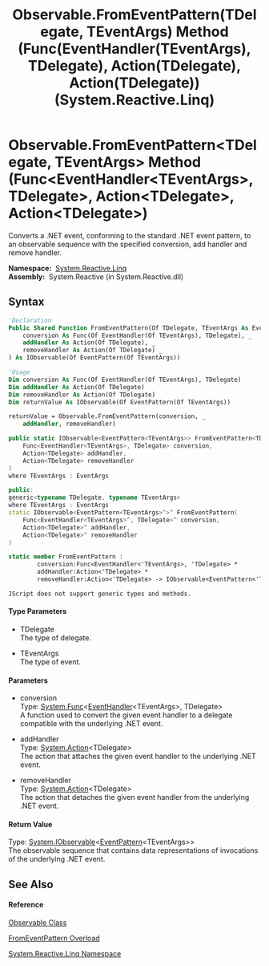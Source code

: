 ﻿---
title: Observable.FromEventPattern(TDelegate, TEventArgs) Method (Func(EventHandler(TEventArgs), TDelegate), Action(TDelegate), Action(TDelegate)) (System.Reactive.Linq)
TOCTitle: FromEventPattern(TDelegate, TEventArgs) Method (Func(EventHandler(TEventArgs), TDelegate), Action(TDelegate), Action(TDelegate))
ms:assetid: M:System.Reactive.Linq.Observable.FromEventPattern``2(System.Func{System.EventHandler{``1},``0},System.Action{``0},System.Action{``0})
ms:mtpsurl: https://msdn.microsoft.com/en-us/library/Hh229922(v=VS.103)
ms:contentKeyID: 36069593
ms.date: 06/28/2011
mtps_version: v=VS.103
dev_langs:
- vb
- csharp
- c++
- fsharp
- jscript
---

# Observable.FromEventPattern\<TDelegate, TEventArgs\> Method (Func\<EventHandler\<TEventArgs\>, TDelegate\>, Action\<TDelegate\>, Action\<TDelegate\>)

Converts a .NET event, conforming to the standard .NET event pattern, to an observable sequence with the specified conversion, add handler and remove handler.

**Namespace:**  [System.Reactive.Linq](hh211929\(v=vs.103\).md)  
**Assembly:**  System.Reactive (in System.Reactive.dll)

## Syntax

``` vb
'Declaration
Public Shared Function FromEventPattern(Of TDelegate, TEventArgs As EventArgs) ( _
    conversion As Func(Of EventHandler(Of TEventArgs), TDelegate), _
    addHandler As Action(Of TDelegate), _
    removeHandler As Action(Of TDelegate) _
) As IObservable(Of EventPattern(Of TEventArgs))
```

``` vb
'Usage
Dim conversion As Func(Of EventHandler(Of TEventArgs), TDelegate)
Dim addHandler As Action(Of TDelegate)
Dim removeHandler As Action(Of TDelegate)
Dim returnValue As IObservable(Of EventPattern(Of TEventArgs))

returnValue = Observable.FromEventPattern(conversion, _
    addHandler, removeHandler)
```

``` csharp
public static IObservable<EventPattern<TEventArgs>> FromEventPattern<TDelegate, TEventArgs>(
    Func<EventHandler<TEventArgs>, TDelegate> conversion,
    Action<TDelegate> addHandler,
    Action<TDelegate> removeHandler
)
where TEventArgs : EventArgs
```

``` c++
public:
generic<typename TDelegate, typename TEventArgs>
where TEventArgs : EventArgs
static IObservable<EventPattern<TEventArgs>^>^ FromEventPattern(
    Func<EventHandler<TEventArgs>^, TDelegate>^ conversion, 
    Action<TDelegate>^ addHandler, 
    Action<TDelegate>^ removeHandler
)
```

``` fsharp
static member FromEventPattern : 
        conversion:Func<EventHandler<'TEventArgs>, 'TDelegate> * 
        addHandler:Action<'TDelegate> * 
        removeHandler:Action<'TDelegate> -> IObservable<EventPattern<'TEventArgs>>  when 'TEventArgs : EventArgs
```

``` jscript
JScript does not support generic types and methods.
```

#### Type Parameters

  - TDelegate  
    The type of delegate.

<!-- end list -->

  - TEventArgs  
    The type of event.

#### Parameters

  - conversion  
    Type: [System.Func](https://msdn.microsoft.com/en-us/library/Bb549151)\<[EventHandler](https://msdn.microsoft.com/en-us/library/db0etb8x)\<TEventArgs\>, TDelegate\>  
    A function used to convert the given event handler to a delegate compatible with the underlying .NET event.  

<!-- end list -->

  - addHandler  
    Type: [System.Action](https://msdn.microsoft.com/en-us/library/018hxwa8)\<TDelegate\>  
    The action that attaches the given event handler to the underlying .NET event.  

<!-- end list -->

  - removeHandler  
    Type: [System.Action](https://msdn.microsoft.com/en-us/library/018hxwa8)\<TDelegate\>  
    The action that detaches the given event handler from the underlying .NET event.  

#### Return Value

Type: [System.IObservable](https://msdn.microsoft.com/en-us/library/Dd990377)\<[EventPattern](hh229009\(v=vs.103\).md)\<TEventArgs\>\>  
The observable sequence that contains data representations of invocations of the underlying .NET event.  

## See Also

#### Reference

[Observable Class](hh244252\(v=vs.103\).md)

[FromEventPattern Overload](hh211984\(v=vs.103\).md)

[System.Reactive.Linq Namespace](hh211929\(v=vs.103\).md)

